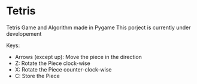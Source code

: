 # Tetris
Tetris Game and Algorithm made in Pygame
This porject is currently under developement

Keys:
- Arrows (except up): Move the piece in the direction
- Z: Rotate the Piece clock-wise
- X: Rotate the Piece counter-clock-wise
- C: Store the Piece